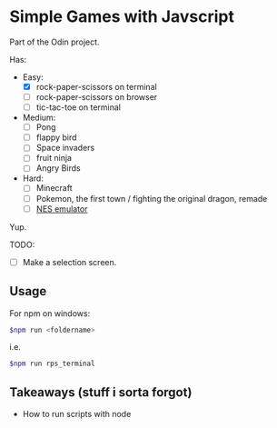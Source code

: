 # Simple Games with Javscript

Part of the Odin project.

Has:

- Easy:
    - [x] rock-paper-scissors on terminal
    - [ ] rock-paper-scissors on browser
    - [ ] tic-tac-toe on terminal
- Medium:
    - [ ] Pong
    - [ ] flappy bird
    - [ ] Space invaders
    - [ ] fruit ninja
    - [ ] Angry Birds
- Hard:
    - [ ] Minecraft
    - [ ] Pokemon, the first town / fighting the original dragon, remade
    - [ ] [NES emulator](http://wiki.nesdev.com/w/index.php/Nesdev_Wiki)

Yup.

TODO:

- [ ] Make a selection screen.

## Usage

For npm on windows:

```bash
$npm run <foldername>
```

i.e.

```bash
$npm run rps_terminal
```

## Takeaways (stuff i sorta forgot)

- How to run scripts with node
